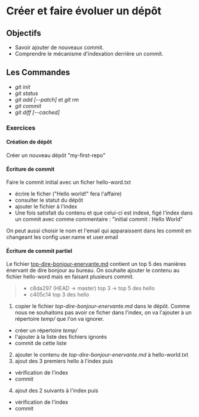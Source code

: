 Créer et faire évoluer un dépôt
===============================

Objectifs
---------
- Savoir ajouter de nouveaux commit.
- Comprendre le mécanisme d'indexation derrière un commit.

Les Commandes
-------------
- *git init*
- *git status*
- *git add [--patch]* et *git rm*
- *git commit*
- *git diff [--cached]*

### Exercices ###

#### Création de dépôt ####
Créer un nouveau dépôt "my-first-repo"

#### Écriture de commit ####
Faire le commit initial avec un ficher hello-word.txt
  - écrire le ficher ("Hello world!" fera l'affaire)
  - consulter le statut du dépôt
  - ajouter le fichier à l'index
  - Une fois satisfait du contenu et que celui-ci est indexé, figé l'index dans un commit avec comme commentaire : "initial commit : Hello World"

On peut aussi choisir le nom et l'email qui apparaissent dans les commit en changeant les config user.name et user.email

#### Écriture de commit partiel ####
Le fichier [top-dire-bonjour-enervante.md](https://raw.githubusercontent.com/gobinax/git-formation/master/repositories/top-dire-bonjour-enervante.md) contient un top 5 des manières énervant de dire bonjour au bureau. On souhaite ajouter le contenu au fichier hello-word mais en faisant plusieurs commit.
> * c8da297 (HEAD -> master) top 3 -> top 5 des hello
> * c405c14 top 3 des hello

1. copier le fichier *top-dire-bonjour-enervante.md* dans le dépôt. Comme nous ne souhaitons pas avoir ce ficher dans l'index, on va l'ajouter à un répertoire *temp/* que l'on va ignorer.
  - créer un répertoire *temp/*
  - l'ajouter à la liste des fichiers ignorés
  - commit de cette liste
2. ajouter le contenu de *top-dire-bonjour-enervante.md* à hello-world.txt
3. ajout des 3 premiers hello à l'index puis
  - vérification de l'index
  - commit
4. ajout des 2 suivants à l'index puis
  - vérification de l'index
  - commit
